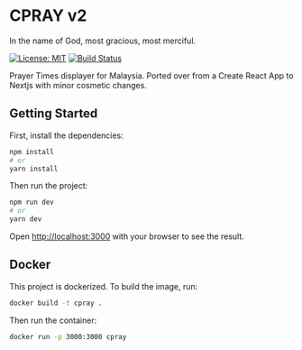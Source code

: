 # CPRAY v2

In the name of God, most gracious, most merciful.

[![License: MIT](https://img.shields.io/badge/License-MIT-yellow.svg)](https://opensource.org/licenses/MIT) 
[![Build Status](https://pipeline.calypsocloud.one/buildStatus/icon?job=waktusolat.me)](https://pipeline.calypsocloud.one/job/waktusolat.me/)

Prayer Times displayer for Malaysia. Ported over from a Create React App to Nextjs with minor cosmetic changes.

## Getting Started

First, install the dependencies:

```bash
npm install
# or
yarn install
```

Then run the project:

```bash
npm run dev
# or 
yarn dev
```

Open [http://localhost:3000](http://localhost:3000) with your browser to see the result.

## Docker

This project is dockerized. To build the image, run:

```bash
docker build -t cpray .
```

Then run the container:

```bash
docker run -p 3000:3000 cpray
```
